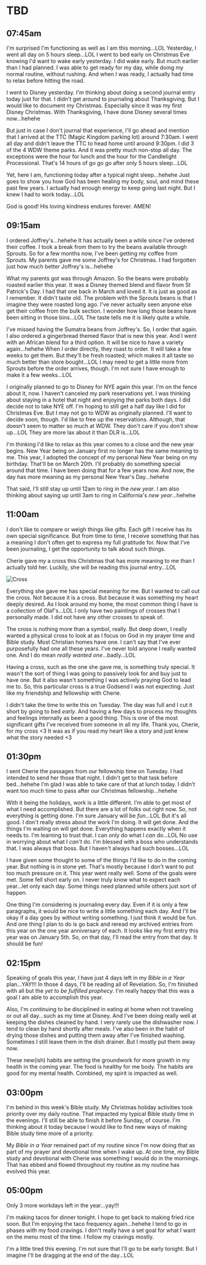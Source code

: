 # TBD

## 07:45am

I'm surprised I'm functioning as well as I am this morning...LOL Yesterday, I went all day on 5 hours sleep...LOL I went to bed early on Christmas Eve knowing I'd want to wake early yesterday. I did wake early. But much earlier than I had planned. I was able to get ready for my day, while doing my normal routine, without rushing. And when I was ready, I actually had time to relax before hitting the road.

I went to Disney yesterday. I'm thinking about doing a second journal entry today just for that. I didn't get around to journaling about Thanksgiving. But I would like to document my Christmas. Especially since it was my first Disney Christmas. With Thanksgiving, I have done Disney several times now...hehehe

But just in case I don't journal that experience, I'll go ahead and mention that I arrived at the TTC (Magic Kingdom parking lot) around 7:30am. I went all day and didn't leave the TTC to head home until around 9:30pm. I did 3 of the 4 WDW theme parks. And it was pretty much non-stop all day. The exceptions were the hour for lunch and the hour for the Candlelight Processional. That's 14 hours of go go go after only 5 hours sleep...LOL

Yet, here I am, functioning today after a typical night sleep...hehehe Just goes to show you how God has been healing my body, soul, and mind these past few years. I actually had enough energy to keep going last night. But I knew I had to work today...LOL

God is good! His loving kindness endures forever. AMEN!

## 09:15am

I ordered Joffrey's...hehehe It has actually been a while since I've ordered their coffee. I took a break from them to try the beans available through Sprouts. So for a few months now, I've been getting my coffee from Sprouts. My parents gave me some Joffrey's for Christmas. I had forgotten just how much better Joffrey's is...hehehe

What my parents got was through Amazon. So the beans were probably roasted earlier this year. It was a Disney themed blend and flavor from St Patrick's Day. I had that one back in March and loved it. It is just as good as I remember. It didn't taste old. The problem with the Sprouts beans is that I imagine they were roasted long ago. I've never actually seen anyone else get their coffee from the bulk section. I wonder how long those beans have been sitting in those bins...LOL The taste tells me it is likely quite a while.

I've missed having the Sumatra beans from Joffrey's. So, I order that again. I also ordered a gingerbread themed flavor that is new this year. And I went with an African blend for a third option. It will be nice to have a variety again...hehehe When I order directly, they roast to order. It will take a few weeks to get them. But they'll be fresh roasted; which makes it all taste so much better than store bought...LOL I may need to get a little more from Sprouts before the order arrives, though. I'm not sure I have enough to make it a few weeks...LOL

I originally planned to go to Disney for NYE again this year. I'm on the fence about it, now. I haven't canceled my park reservations yet. I was thinking about staying in a hotel that night and enjoying the parks both days. I did decide not to take NYE off. I'm hoping to still get a half day like I did for Christmas Eve. But I may not go to WDW as originally planned. I'll want to decide soon, though. I'd like to free up the reservations. Although, that doesn't seem to matter so much at WDW. They don't care if you don't show up...LOL They are more lax about it than DLR is...LOL

I'm thinking I'd like to relax as this year comes to a close and the new year begins. New Year being on January first no longer has the same meaning to me. This year, I adopted the concept of my personal New Year being on my birthday. That'll be on March 20th. I'll probably do something special around that time. I have been doing that for a few years now. And now, the day has more meaning as my personal New Year's Day...hehehe

That said, I'll still stay up until 12am to ring in the *new year*. I am also thinking about saying up until 3am to ring in California's *new year*...hehehe

## 11:00am

I don't like to compare or weigh things like gifts. Each gift I receive has its own special significance. But from time to time, I receive something that has a meaning I don't often get to express my full gratitude for. Now that I've been journaling, I get the opportunity to talk about such things.

Cherie gave my a cross this Christmas that has more meaning to me than I actually told her. Luckily, she will be reading this journal entry...LOL

![Cross](./media/IMG_4612.jpeg)

Everything she gave me has special meaning for me. But I wanted to call out the cross. Not because it is a cross. But because it was something my heart deeply desired. As I look around my home, the most common thing I have is a collection of Olaf's...LOL I only have two paintings of crosses that I personally made. I did not have any other crosses to speak of.

The cross is nothing more than a symbol, really. But deep down, I really wanted a physical cross to look at as I focus on God in  my prayer time and Bible study. Most Christian homes have one. I can't say that I've ever purposefully had one all these years. I've never told anyone I really wanted one. And I do mean *really wanted one*...badly...LOL

Having a cross, such as the one she gave me, is something truly special. It wasn't the sort of thing I was going to passively look for and buy just to have one. But it also wasn't something I was actively praying God to lead me to. So, this particular cross is a true Godsend I was not expecting. Just like my friendship and fellowship with Cherie.

I didn't take the time to write this on Tuesday. The day was full and I cut it short by going to bed *early*. And having a few days to process my thoughts and feelings internally as been a good thing. This is one of the most significant gifts I've received from someone in all my life. Thank you, Cherie, for my cross <3 It was as if you read my heart like a story and just knew what the story needed <3

## 01:30pm

I sent Cherie the passages from our fellowship time on Tuesday. I had intended to send her those that night. I didn't get to that task before bed...hehehe I'm glad I was able to take care of that at lunch today. I didn't want too much time to pass after our Christmas fellowship...hehehe

With it being the holidays, work is a little different. I'm able to get most of what I need accomplished. But there are a lot of folks out right now. So, not everything is getting done. I'm sure January will be *fun*...LOL But it's all good. I don't really stress about the work I'm doing. It will get done. And the things I'm waiting on will get done. Everything happens exactly when it needs to. I'm learning to trust that. I can only do what I *can* do...LOL No use in worrying about what I *can't* do. I'm blessed with a boss who understands that. I was always that boss. But I haven't always had such bosses...LOL

I have given some thought to some of the things I'd like to do in the coming year. But nothing is in stone yet. That's mostly because I don't want to put too much pressure on it. This year went really well. Some of the goals were met. Some fell short early on. I never truly know what to expect each year...let only each day. Some things need planned while others just sort of happen.

One thing I'm considering is journaling every day. Even if it is only a few paragraphs, it would be nice to write a little something each day. And I'll be okay if a day goes by without writing something. I just think it would be fun. And one thing I plan to do is go back and reread my archived entries from this year on the one year anniversary of each. It looks like my first entry this year was on January 5th. So, on that day, I'll read the entry from that day. It should be fun!

## 02:15pm

Speaking of goals this year, I have just 4 days left in my *Bible in a Year* plan...YAY!!! In those 4 days, I'll be reading all of Revelation. So, I'm finished with all but the *yet to be fulfilled prophecy*. I'm really happy that this was a goal I am able to accomplish this year.

Also, I'm continuing to be disciplined in eating at home when not traveling or out all day...such as my time at Disney. And I've been doing really well at keeping the dishes cleaned by hand. I very rarely use the dishwasher now. I tend to clean by hand shortly after meals. I've also been in the habit of drying those dishes and putting them away after I've finished washing. Sometimes I still leave them in the dish drainer. But I mostly put them away now.

These new(ish) habits are setting the groundwork for more growth in my health in the coming year. The food is healthy for me body. The habits are good for my mental health. Combined, my spirit is impacted as well.

## 03:00pm

I'm behind in this week's Bible study. My Christmas holiday activities took priority over my daily routine. That impacted my typical Bible study time in the evenings. I'll still be able to finish it before Sunday, of course. I'm thinking about it today because I would like to find new ways of making Bible study time more of a priority.

My *Bible in a Year* remained part of my routine since I'm now doing that as part of my prayer and devotional time when I wake up. At one time, my Bible study and devotional with Cherie was something I would do in the mornings. That has ebbed and flowed throughout my routine as my routine has evolved this year.

## 05:00pm

Only 3 more workdays left in the year...yay!!!

I'm making tacos for dinner tonight. I hope to get back to making fried rice soon. But I'm enjoying the taco frequency again...hehehe I tend to go in phases with my food cravings. I don't really have a set goal for what I want on the menu most of the time. I follow my cravings mostly.

I'm a little tired this evening. I'm not sure that I'll go to be early tonight. But I imagine I'll be dragging at the end of the day...LOL

